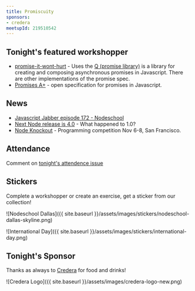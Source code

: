 ```yaml
---
title: Promiscuity
sponsors:
- credera
meetupId: 219510542
---
```


## Tonight's featured workshopper

- [promise-it-wont-hurt](https://github.com/stevekane/promise-it-wont-hurt) - Uses the
  [Q (promise library)](https://github.com/kriskowal/q) is a library for creating and composing asynchronous promises in Javascript.  There are other implementations of the promise spec.
- [Promises A+](https://promisesaplus.com/) - open specification for promises in Javascript.

## News

- [Javascript Jabber episode 172 - Nodeschool](https://devchat.tv/js-jabber/172-jsj-nodeschool-with-jason-rhodes)
- [Next Node release is 4.0](https://medium.com/node-js-javascript/4-0-is-the-new-1-0-386597a3436d) - What happened to 1.0?
- [Node Knockout](http://nodeknockout.com/) - Programming competition Nov 6-8, San Francisco.

## Attendance

Comment on [tonight's attendence issue](https://github.com/nodeschool/dallas/issues/59)

## Stickers

Complete a workshopper or create an exercise, get a sticker from our collection!

![Nodeschool Dallas]({{ site.baseurl }}/assets/images/stickers/nodeschool-dallas-skyline.png)

![International Day]({{ site.baseurl }}/assets/images/stickers/international-day.png)

## Tonight's Sponsor

Thanks as always to [Credera](http://www.credera.com) for food and drinks!

![Credera Logo]({{ site.baseurl }}/assets/images/credera-logo-new.png)

